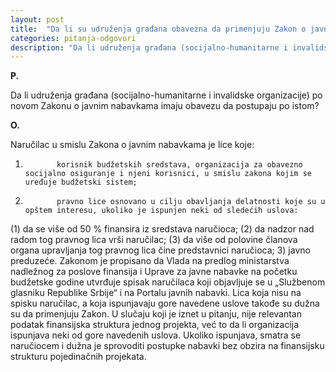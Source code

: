 ```yaml
---
layout: post
title:  "Da li su udruženja građana obavezna da primenjuju Zakon o javnim nabavkama"
categories: pitanja-odgovori
description: "Da li udruženja građana (socijalno-humanitarne i invalidske organizacije)  po novom Zakonu o javnim nabavkama imaju obavezu da postupaju po istom?"
---
```


**P.**

Da li udruženja građana (socijalno-humanitarne i invalidske organizacije)  po novom Zakonu o javnim nabavkama imaju obavezu da postupaju po istom?


**O.**

Naručilac u smislu Zakona o javnim nabavkama je lice koje:
 
1)            korisnik budžetskih sredstava, organizacija za obavezno socijalno osiguranje i njeni korisnici, u smislu zakona kojim se uređuje budžetski sistem;
2)            pravno lice osnovano u cilju obavljanja delatnosti koje su u opštem interesu, ukoliko je ispunjen neki od sledećih uslova:
(1)          da se više od 50 % finansira iz sredstava naručioca;
(2)          da nadzor nad radom tog pravnog lica vrši naručilac;
(3)          da više od polovine članova organa upravljanja tog pravnog lica čine predstavnici naručioca;
3)            javno preduzeće.
Zakonom je propisano da Vlada na predlog ministarstva nadležnog za poslove finansija i Uprave za javne nabavke na početku budžetske godine utvrđuje spisak naručilaca koji objavljuje se u „Službenom glasniku Republike Srbije“ i na Portalu javnih nabavki. Lica koja nisu na spisku naručilac, a koja ispunjavaju gore navedene uslove takođe su dužna su da primenjuju Zakon.
U slučaju koji je iznet u pitanju, nije relevantan podatak finansijska struktura jednog projekta, već to da li organizacija ispunjava neki od gore navedenih uslova. Ukoliko ispunjava, smatra se naručiocem i dužna je sprovoditi postupke nabavki bez obzira na finansijsku strukturu pojedinačnih projekata.